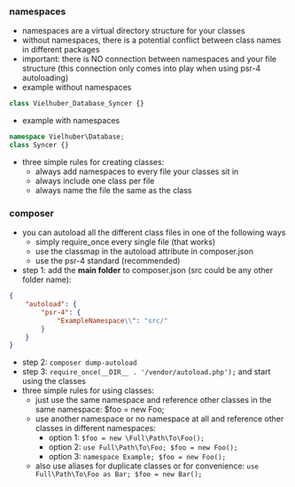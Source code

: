 ### namespaces

- namespaces are a virtual directory structure for your classes
- without namespaces, there is a potential conflict between class names in different packages
- important: there is NO connection between namespaces and your file structure (this connection only comes into play when using psr-4 autoloading)
- example without namespaces
```php
class Vielhuber_Database_Syncer {}
```
- example with namespaces
```php
namespace Vielhuber\Database;
class Syncer {}
```
- three simple rules for creating classes:
   - always add namespaces to every file your classes sit in
   - always include one class per file
   - always name the file the same as the class


### composer

- you can autoload all the different class files in one of the following ways
  - simply require_once every single file (that works)
  - use the classmap in the autoload attribute in composer.json
  - use the psr-4 standard (recommended)
- step 1: add the **main folder** to composer.json (src could be any other folder name):
```json
{
    "autoload": {
        "psr-4": {
	        "ExampleNamespace\\": "src/"
    	}
    }
}
```
- step 2: ```composer dump-autoload```
- step 3: ```require_once(__DIR__ . '/vendor/autoload.php');``` and start using the classes
- three simple rules for using classes:
   - just use the same namespace and reference other classes in the same namespace: $foo = new Foo;
   - use another namespace or no namespace at all and reference other classes in different namespaces: 
       - option 1: ```$foo = new \Full\Path\To\Foo();```
       - option 2: ```use Full\Path\To\Foo; $foo = new Foo();```
       - option 3: ```namespace Example; $foo = new Foo();```
   - also use aliases for duplicate classes or for convenience: ```use Full\Path\To\Foo as Bar; $foo = new Bar();```